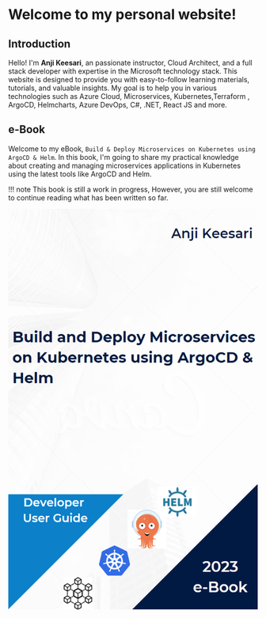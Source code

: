 # **Welcome to my personal website!**

## **Introduction**

Hello! I'm **Anji Keesari**, an passionate instructor, Cloud Architect, and a full stack developer with expertise in the Microsoft technology stack. This website is designed to provide you with easy-to-follow learning materials, tutorials, and valuable insights. My goal is to help you in various technologies such as Azure Cloud, Microservices, Kubernetes,Terraform , ArgoCD, Helmcharts, Azure DevOps, C#, .NET, React JS and more.

## **e-Book**

Welcome to my eBook, `Build & Deploy Microservices on Kubernetes using ArgoCD & Helm`. In this book, I'm going to share my practical knowledge about creating and managing microservices applications in Kubernetes using the latest tools like ArgoCD and Helm.


!!! note
    This book is still a work in progress, However, you are still welcome to continue reading what has been written so far.

<a href="http://k8s.anjikeesari.com/" target="_blank">
    <img src="images/book-cover.png" alt="Build & Deploy Microservices on Kubernetes using ArgoCD & Helm" />
</a>

<!-- 
## **Learning Approach**

When it comes to teaching these technologies, I believe in a practical and hands-on approach. I focus on providing real-world examples and interactive exercises to help you truly understand and master these technologies. In each course and tutorial, you'll find clear explanations, code samples, and step-by-step instructions. This way, you can easily grasp the concepts and learn how to apply them in real-life situations.


## **Additional Resources**

In addition to the courses, you will find a range of resources on this website to support your learning journey:

- **Blog:** Regularly updated blog posts covering various technologies, best practices, and industry insights.
- **Code Examples:** A repository of code examples demonstrating key concepts and techniques with real-life examples.
- **Recommended Tools:** List of tools, frameworks, and libraries that can enhance your productivity and development experience.

## Get Started

Are you ready to begin your learning journey? Start exploring the courses and tutorials today! If you have any questions or need assistance, don't hesitate to reach out using the provided contact information. -->


